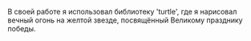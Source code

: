 В своей работе я использовал библиотеку 'turtle', где я нарисовал вечный огонь на желтой звезде, посвящённый Великому празднику победы.
